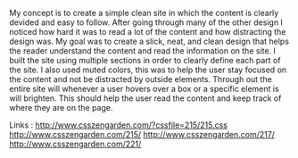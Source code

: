 
My concept is to create a simple clean site in which the content is clearly devided and easy to follow.
After going through many of the other design I noticed how hard it was to read a lot of the content and how distracting the design was.
My goal was to create a slick, neat, and clean design that helps the reader understand the content and read the information on the site. 
I built the site using multiple sections in order to clearly define each part of the site.
I also used muted colors, this was to help the user stay focused on the content and not be distracted by outside elements.
Through out the entire site will whenever a user hovers over a box or a specific element is will brighten.
This should help the user read the content and keep track of where they are on the page. 


Links :
http://www.csszengarden.com/?cssfile=215/215.css
http://www.csszengarden.com/215/
http://www.csszengarden.com/217/
http://www.csszengarden.com/221/
